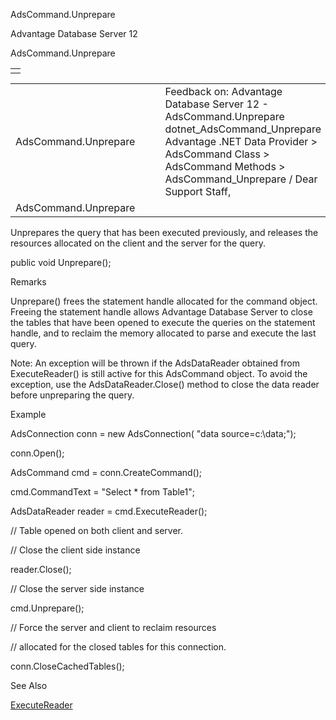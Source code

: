 AdsCommand.Unprepare




Advantage Database Server 12  

AdsCommand.Unprepare

|  |
| --- |
|  |

|  |  |  |  |  |
| --- | --- | --- | --- | --- |
| AdsCommand.Unprepare |  |  | Feedback on: Advantage Database Server 12 - AdsCommand.Unprepare dotnet\_AdsCommand\_Unprepare Advantage .NET Data Provider > AdsCommand Class > AdsCommand Methods > AdsCommand\_Unprepare / Dear Support Staff, |  |
| AdsCommand.Unprepare |  |  |  |  |

Unprepares the query that has been executed previously, and releases the resources allocated on the client and the server for the query.

public void Unprepare();

Remarks

Unprepare() frees the statement handle allocated for the command object. Freeing the statement handle allows Advantage Database Server to close the tables that have been opened to execute the queries on the statement handle, and to reclaim the memory allocated to parse and execute the last query.

Note: An exception will be thrown if the AdsDataReader obtained from ExecuteReader() is still active for this AdsCommand object. To avoid the exception, use the AdsDataReader.Close() method to close the data reader before unpreparing the query.

Example

AdsConnection conn = new AdsConnection( "data source=c:\\data;");

conn.Open();

AdsCommand cmd = conn.CreateCommand();

cmd.CommandText = "Select \* from Table1";

AdsDataReader reader = cmd.ExecuteReader();

// Table opened on both client and server.

// Close the client side instance

reader.Close();

// Close the server side instance

cmd.Unprepare();

// Force the server and client to reclaim resources

// allocated for the closed tables for this connection.

conn.CloseCachedTables();

See Also

[ExecuteReader](dotnet_adscommand_executereader.htm)
